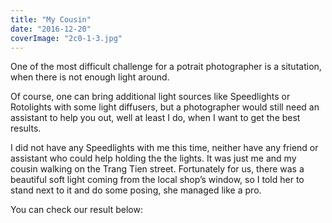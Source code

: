 ```yaml
---
title: "My Cousin"
date: "2016-12-20"
coverImage: "2c0-1-3.jpg"
---
```


One of the most difficult challenge for a potrait photographer is a situtation, when there is not enough light around.

Of course, one can bring additional light sources like Speedlights or Rotolights with some light diffusers, but a photographer would still need an assistant to help you out, well at least I do, when I want to get the best results.

I did not have any Speedlights with me this time, neither have any friend or assistant who could help holding the the lights. It was just me and my cousin walking on the Trang Tien street. Fortunately for us, there was a beautiful soft light coming from the local shop’s window, so I told her to stand next to it and do some posing, she managed like a pro.

You can check our result below:
